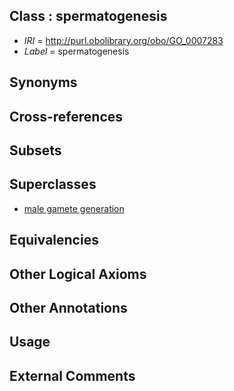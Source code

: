 
## Class : spermatogenesis

 * *IRI* = http://purl.obolibrary.org/obo/GO_0007283
 * *Label* = spermatogenesis

## Synonyms


## Cross-references


## Subsets


## Superclasses

 * [male gamete generation](../../GO/32/GO_0048232.md)

## Equivalencies


## Other Logical Axioms


## Other Annotations


## Usage


## External Comments

